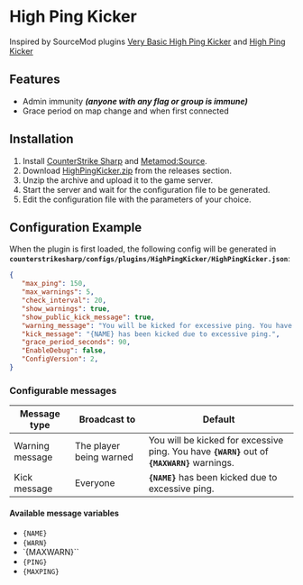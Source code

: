 # High Ping Kicker
Inspired by SourceMod plugins [Very Basic High Ping Kicker](https://forums.alliedmods.net/showthread.php?p=769939) and [High Ping Kicker](https://github.com/ZK-Servidores/High-Ping-Kicker)

## Features
 - Admin immunity ***(anyone with any flag or group is immune)***
 - Grace period on map change and when first connected

## Installation
1. Install [CounterStrike Sharp](https://github.com/roflmuffin/CounterStrikeSharp) and [Metamod:Source](https://www.sourcemm.net/downloads.php/?branch=master).
2. Download [HighPingKicker.zip](https://github.com/wiruwiru/HighPingKicker-CS2/releases) from the releases section.
3. Unzip the archive and upload it to the game server.
4. Start the server and wait for the configuration file to be generated.
5. Edit the configuration file with the parameters of your choice.

## Configuration Example
When the plugin is first loaded, the following config will be generated in **`counterstrikesharp/configs/plugins/HighPingKicker/HighPingKicker.json`**:
```json
{
   "max_ping": 150,
   "max_warnings": 5,
   "check_interval": 20,
   "show_warnings": true,
   "show_public_kick_message": true,
   "warning_message": "You will be kicked for excessive ping. You have {WARN} out of {MAXWARN} warnings.",
   "kick_message": "{NAME} has been kicked due to excessive ping.",
   "grace_period_seconds": 90,
   "EnableDebug": false,
   "ConfigVersion": 2,
}
```

### Configurable messages

| **Message type**	| **Broadcast to**	| **Default**	|
| ----------------	| ----------------	| -------------	| 
| Warning message  | The player being warned  | You will be kicked for excessive ping. You have **`{WARN}`** out of **`{MAXWARN}`** warnings. | 
| Kick message     | Everyone             | **`{NAME}`** has been kicked due to excessive ping.                                         |

#### Available message variables
 - `{NAME}`
 - `{WARN}`
 - `{MAXWARN}``
 - `{PING}`
 - `{MAXPING}`
 